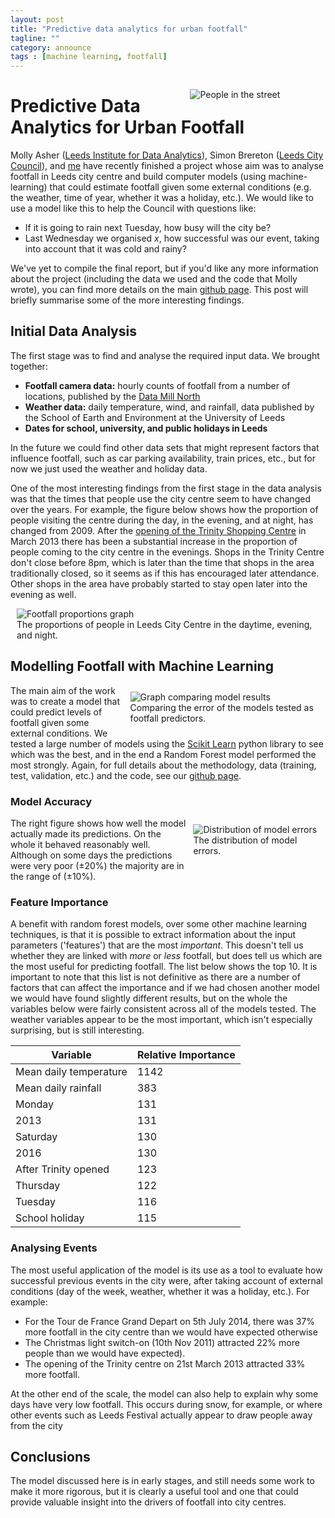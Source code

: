 ```yaml
---
layout: post
title: "Predictive data analytics for urban footfall"
tagline: ""
category: announce
tags : [machine learning, footfall]
---
```


<figure style="float:right; height:auto%; width:40%;padding:5px; margin: 10px 10px 10px 10px;" >
	<img src="{{site.url}}/{{site.baseurl}}/figures/people_in_street.jpg" alt="People in the street"/>
</figure>

# Predictive Data Analytics for Urban Footfall

Molly Asher ([Leeds Institute for Data Analytics](http://lida.leeds.ac.uk/)), Simon Brereton ([Leeds City Council](http://leeds.gov.uk/)), and [me](http://nickmalleson.co.uk/) have recently finished a project whose aim was to analyse footfall in Leeds city centre and build computer models (using machine-learning) that could estimate footfall given some external conditions (e.g. the weather, time of year, whether it was a holiday, etc.). We would like to use a model like this to help the Council with questions like:

 - If it is going to rain next Tuesday, how busy will the city be?
 - Last Wednesday we organised _x_, how successful was our event, taking into account that it was cold and rainy?

We've yet to compile the final report, but if you'd like any more information about the project (including the data we used and the code that Molly wrote), you can find more details on the main [github page](https://github.com/nickmalleson/surf/blob/master/projects/footfall/lcc-machine-learning/LCC_Footfall.ipynb). This post will briefly summarise some of the more interesting findings.

## Initial Data Analysis

The first stage was to find and analyse the required input data. We brought together:

 - **Footfall camera data:** hourly counts of footfall from a number of locations, published by the [Data Mill North](https://datamillnorth.org/dataset/leeds-city-centre-footfall-data)
 - **Weather data:** daily temperature, wind, and rainfall, data published by the School of Earth and Environment at the University of Leeds
 - **Dates for school, university, and public holidays in Leeds**

In the future we could find other data sets that might represent factors that influence footfall, such as car parking availability, train prices, etc., but for now we just used the weather and holiday data.

One of the most interesting findings from the first stage in the data analysis was that the times that people use the city centre seem to have changed over the years. For example, the figure below shows how the proportion of people visiting the centre during the day, in the evening, and at night, has changed from 2009. After the [opening of the Trinity Shopping Centre](http://www.bbc.co.uk/news/uk-england-leeds-21857379) in March 2013 there has been a substantial increase in the proportion of people coming to the city centre in the evenings. Shops in the Trinity Centre don't close before 8pm, which is later than the time that shops in the area traditionally closed, so it seems as if this has encouraged later attendance. Other shops in the area have probably started to stay open later into the evening as well.

<figure style="margin: 10px 10px 10px 10px;" >
	<img src="{{site.url}}/{{site.baseurl}}/figures/lcc-footfall/footfall_proportions.png" alt="Footfall proportions graph"/>
	<figcaption>The proportions of people in Leeds City Centre in the daytime, evening, and night.</figcaption>
</figure>

## Modelling Footfall with Machine Learning

<figure style="float:right; width:60%; margin: 10px 10px 10px 10px;" >
	<img src="{{site.url}}/{{site.baseurl}}/figures/lcc-footfall/model_comparison.png" alt="Graph comparing model results"/>
	<figcaption>Comparing the error of the models tested as footfall predictors.</figcaption>
</figure>

The main aim of the work was to create a model that could predict levels of footfall given some external conditions. We tested a large number of models using the [Scikit Learn](http://scikit-learn.org/) python library to see which was the best, and in the end a Random Forest model performed the most strongly. Again, for full details about the methodology, data (training, test, validation, etc.) and the code, see our [github page](https://github.com/nickmalleson/surf/blob/master/projects/footfall/lcc-machine-learning/LCC_Footfall.ipynb).

### Model Accuracy

<figure style="float:right; width:40%; margin: 10px 10px 10px 10px;" >
	<img src="{{site.url}}/{{site.baseurl}}/figures/lcc-footfall/model_error.png" alt="Distribution of model errors"/>
	<figcaption>The distribution of model errors.</figcaption>
</figure>

The right figure shows how well the model actually made its predictions. On the whole it behaved reasonably well. Although on some days the predictions were very poor (&#177;20%) the majority are in the range of (&#177;10%).

### Feature Importance

A benefit with random forest models, over some other machine learning techniques, is that it is possible to extract information about the input parameters ('features') that are the most _important_. This doesn't tell us whether they are linked with _more_ or _less_ footfall, but does tell us which are the most useful for predicting footfall. The list below shows the top 10. It is important to note that this list is not definitive as there are a number of factors that can affect the importance and if we had chosen another model we would have found slightly different results, but on the whole the variables below were fairly consistent across all of the models tested. The weather variables appear to be the most important, which isn't especially surprising, but is still interesting.
 
<table>
	<thead>
		<tr><th>Variable</th><th>Relative Importance</th></tr>
	</thead>
	<tbody>
		<tr><td>Mean daily temperature</td><td>1142</td></tr>
		<tr><td>Mean daily rainfall</td><td> 383 </td></tr>
		<tr><td>Monday</td><td>131</td></tr>
		<tr><td>2013</td><td>131</td></tr>
		<tr><td>Saturday</td><td>130</td></tr>
		<tr><td>2016</td><td>130</td></tr>
		<tr><td>After Trinity opened</td><td>123</td></tr>
		<tr><td>Thursday</td><td>122</td></tr>
		<tr><td>Tuesday</td><td>116</td></tr>
		<tr><td>School holiday</td><td>115</td></tr>
	</tbody>
</table>

### Analysing Events

The most useful application of the model is its use as a tool to evaluate how successful previous events in the city were, after taking account of external conditions (day of the week, weather, whether it was a holiday, etc.). For example:

 - For the Tour de France Grand Depart on 5th July 2014, there was 37% more footfall in the city centre than we would have expected otherwise
 - The Christmas light switch-on (10th Nov 2011) attracted 22% more people than we would have expected).
 - The opening of the Trinity centre on 21st March 2013 attracted 33% more footfall. 

At the other end of the scale, the model can also help to explain why some days have very low footfall. This occurs during snow, for example, or where other events such as Leeds Festival actually appear to draw people away from the city

## Conclusions

The model discussed here is in early stages, and still needs some work to make it more rigorous, but it is clearly a useful tool and one that could provide valuable insight into the drivers of footfall into city centres.







